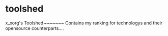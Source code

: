 # toolshed
x_xorg's Toolshed~~~~~~~ Contains my ranking for technologys and their opensource counterparts.... 
